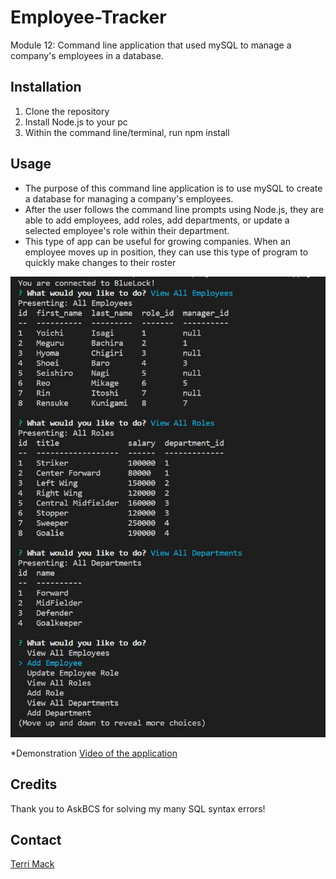 # Employee-Tracker
Module 12: Command line application that used mySQL to manage a company's employees in a database. 

## Installation
1. Clone the repository
2. Install Node.js to your pc
3. Within the command line/terminal, run npm install

## Usage 
* The purpose of this command line application is to use mySQL to create a database for managing a company's employees. 
* After the user follows the command line prompts using Node.js, they are able to add employees, add roles, add departments, or update a selected employee's role within their department. 
* This type of app can be useful for growing companies. When an employee moves up in position, they can use this type of program to quickly make changes to their roster

![Screenshot](./assets/images/command-line-screenshot.jpg)

*Demonstration [Video of the application](https://watch.screencastify.com/v/eMAOCQZmIB6VjvnjnHbp)

## Credits
Thank you to AskBCS for solving my many SQL syntax errors!

## Contact
[Terri Mack](https://github.com/terrinmack?tab=repositories)
